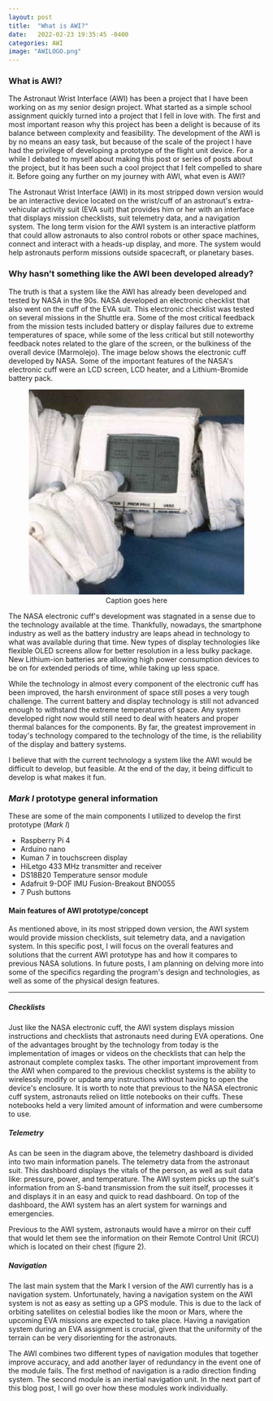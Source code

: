 ```yaml
---
layout: post
title:  "What is AWI?"
date:   2022-02-23 19:35:45 -0400
categories: AWI
image: "AWILOGO.png"
---
```



<h3> What is AWI? </h3>


The Astronaut Wrist Interface (AWI) has been a project that I have been working on as my senior design project. What started as a simple school assignment quickly turned into a project that I fell in love with. The first and most important reason why this project has been a delight is because of its balance between complexity and feasibility. The development of the AWI is by no means an easy task, but because of the scale of the project I have had the privilege of developing a prototype of the flight unit device. For a while I debated to myself about making this post or series of posts about the project, but it has been such a cool project that I felt compelled to share it. Before going any further on my journey with AWI, what even is AWI?

The Astronaut Wrist Interface (AWI) in its most stripped down version would be an interactive device located on the wrist/cuff of an astronaut's extra-vehicular activity suit (EVA suit) that provides him or her with an interface that displays mission checklists, suit telemetry data, and a navigation system. The long term vision for the AWI system is an interactive platform that could allow astronauts to also control robots or other space machines, connect and interact with a heads-up display, and more. The system would help astronauts perform missions outside spacecraft, or planetary bases. 


<h3> Why hasn't something like the AWI been developed already? </h3>


The truth is that a system like the AWI has already been developed and tested by NASA in the 90s. NASA developed an electronic checklist that also went on the cuff of the EVA suit. This electronic checklist was tested on several missions in the Shuttle era. Some of the most critical feedback from the mission tests included battery or display failures due to extreme temperatures of space, while some of the less critical but still noteworthy feedback notes related to the glare of the screen, or the bulkiness of the overall device (Marmolejo). The image below shows the electronic cuff developed by NASA. Some of the important features of the NASA's electronic cuff were an LCD screen, LCD heater, and a Lithium-Bromide battery pack. 

<figure align="center">
    <img src='/postImages/AWI/electronicCuff.png' alt='missing' />
    <figcaption>Caption goes here</figcaption>
</figure>

The NASA electronic cuff's development was stagnated in a sense due to the technology available at the time. Thankfully, nowadays, the smartphone industry as well as the battery industry are leaps ahead in technology to what was available during that time. New types of display technologies like flexible OLED screens allow for better resolution in a less bulky package. New Lithium-ion batteries are allowing high power consumption devices to be on for extended periods of time, while taking up less space.

While the technology in almost every component of the electronic cuff has been improved, the harsh environment of space still poses a very tough challenge. The current battery and display technology is still not advanced enough to withstand the extreme temperatures of space. Any system developed right now would still need to deal with heaters and proper thermal balances for the components. By far, the greatest improvement in today's technology compared to the technology of the time, is the reliability of the display and battery systems.

I believe that with the current technology a system like the AWI would be difficult to develop, but feasible. At the end of the day, it being difficult to develop is what makes it fun. 

### *Mark I* prototype general information
These are some of the main components I utilized to develop the first prototype (*Mark I*)
- Raspberry Pi 4 
- Arduino nano
- Kuman 7 in touchscreen display
- HiLetgo 433 MHz transmitter and receiver  
- DS18B20 Temperature sensor module
- Adafruit 9-DOF IMU Fusion-Breakout BNO055
- 7 Push buttons

#### Main features of AWI prototype/concept
As mentioned above, in its most stripped down version, the AWI system would provide mission checklists, suit telemetry data, and a navigation system. In this specific post, I will focus on the overall features and solutions that the current AWI prototype has and how it compares to previous NASA solutions. In future posts, I am planning on delving more into some of the specifics regarding the program's design and technologies, as well as some of the physical design features. 

---

##### Checklists
Just like the NASA electronic cuff, the AWI system displays mission instructions and checklists that astronauts need during EVA operations. One of the advantages brought by the technology from today is the implementation of images or videos on the checklists that can help the astronaut complete complex tasks. The other important improvement from the AWI when compared to the previous checklist systems is the ability to wirelessly modify or update any instructions without having to open the device's enclosure. It is worth to note that previous to the NASA electronic cuff system, astronauts relied on little notebooks on their cuffs. These notebooks held a very limited amount of information and were cumbersome to use. 

##### Telemetry
As can be seen in the diagram above, the telemetry dashboard is divided into two main information panels. The telemetry data from the astronaut suit. This dashboard displays the vitals of the person, as well as suit data like: pressure, power, and temperature. The AWI system picks up the suit's information from an S-band transmission from the suit itself, processes it and displays it in an easy and quick to read dashboard. On top of the dashboard, the AWI system has an alert system for warnings and emergencies. 

Previous to the AWI system, astronauts would have a mirror on their cuff that would let them see the information on their Remote Control Unit (RCU) which is located on their chest (figure 2). 

##### Navigation
The last main system that the Mark I version of the AWI currently has is a navigation system. Unfortunately, having a navigation system on the AWI system is not as easy as setting up a GPS module. This is due to the lack of orbiting satellites on celestial bodies like the moon or Mars, where the upcoming EVA missions are expected to take place. Having a navigation system during an EVA assignment is crucial, given that the uniformity of the terrain can be very disorienting for the astronauts. 

The AWI combines two different types of navigation modules that together improve accuracy, and add another layer of redundancy in the event one of the module fails. The first method of navigation is a radio direction finding system. The second module is an inertial navigation unit. In the next part of this blog post, I will go over how these modules work individually. 
